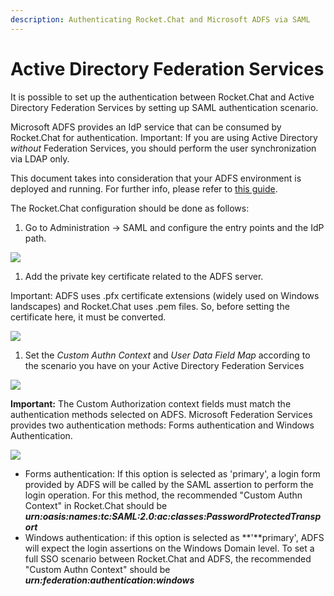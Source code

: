 ```yaml
---
description: Authenticating Rocket.Chat and Microsoft ADFS via SAML
---
```


# Active Directory Federation Services

It is possible to set up the authentication between Rocket.Chat and Active Directory Federation Services by setting up SAML authentication scenario.

Microsoft ADFS provides an IdP service that can be consumed by Rocket.Chat for authentication. Important: If you are using Active Directory _without_ Federation Services, you should perform the user synchronization via LDAP only.

This document takes into consideration that your ADFS environment is deployed and running. For further info, please refer to [this guide](https://docs.microsoft.com/en-us/previous-versions/dynamicscrm-2016/deployment-administrators-guide/gg188612%28v=crm.8%29).

The Rocket.Chat configuration should be done as follows:

1. Go to Administration -&gt; SAML and configure the entry points and the IdP path.

![](../../../../.gitbook/assets/adfs_1.png)

1. Add the private key certificate related to the ADFS server.

Important: ADFS uses .pfx certificate extensions \(widely used on Windows landscapes\) and Rocket.Chat uses .pem files. So, before setting the certificate here, it must be converted.

![](../../../../.gitbook/assets/adfs_2.png)

1. Set the _Custom Authn Context_ and _User Data Field Map_ according to the scenario you have on your Active Directory Federation Services

![](../../../../.gitbook/assets/image%20%28190%29.png)

**Important:** The Custom Authorization context fields must match the authentication methods selected on ADFS. Microsoft Federation Services provides two authentication methods: Forms authentication and Windows Authentication.

![](../../../../.gitbook/assets/adfs_1%20%281%29.png)

* Forms authentication: If this option is selected as 'primary', a login form provided by ADFS will be called by the SAML assertion to perform the login operation. For this method, the recommended "Custom Authn Context" in Rocket.Chat should be _**urn:oasis:names:tc:SAML:2.0:ac:classes:PasswordProtectedTransport**_
* Windows authentication: if this option is selected as **'**primary', ADFS will expect the login assertions on the Windows Domain level. To set a full SSO scenario between Rocket.Chat and ADFS, the recommended "Custom Authn Context" should be _**urn:federation:authentication:windows**_

